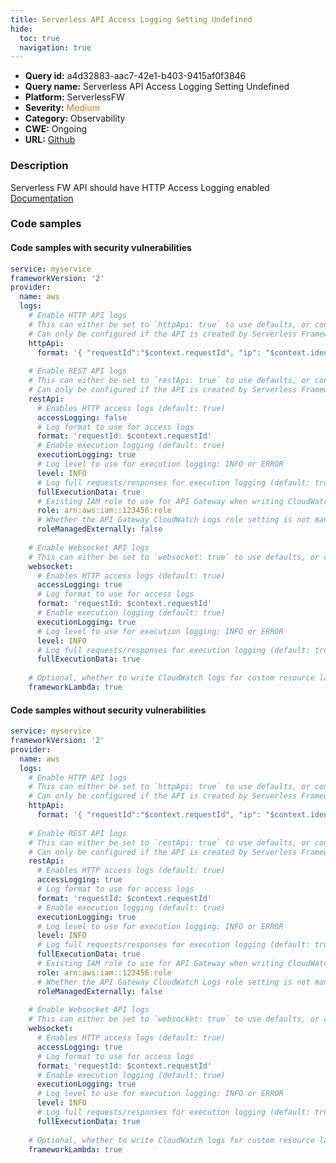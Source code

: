 ```yaml
---
title: Serverless API Access Logging Setting Undefined
hide:
  toc: true
  navigation: true
---
```


<style>
  .highlight .hll {
    background-color: #ff171742;
  }
  .md-content {
    max-width: 1100px;
    margin: 0 auto;
  }
</style>

-   **Query id:** a4d32883-aac7-42e1-b403-9415af0f3846
-   **Query name:** Serverless API Access Logging Setting Undefined
-   **Platform:** ServerlessFW
-   **Severity:** <span style="color:#ff7213">Medium</span>
-   **Category:** Observability
-   **CWE:** Ongoing
-   **URL:** [Github](https://github.com/Checkmarx/kics/tree/master/assets/queries/serverlessFW/serverless_api_access_logging_setting_undefined)

### Description
Serverless FW API should have HTTP Access Logging enabled<br>
[Documentation](https://www.serverless.com/framework/docs/providers/aws/guide/serverless.yml#logs)

### Code samples
#### Code samples with security vulnerabilities
```yml title="Positive test num. 1 - yml file" hl_lines="17"
service: myservice
frameworkVersion: '2'
provider:
  name: aws
  logs:
    # Enable HTTP API logs
    # This can either be set to `httpApi: true` to use defaults, or configured via subproperties
    # Can only be configured if the API is created by Serverless Framework
    httpApi:
      format: '{ "requestId":"$context.requestId", "ip": "$context.identity.sourceIp", "requestTime":"$context.requestTime", "httpMethod":"$context.httpMethod","routeKey":"$context.routeKey", "status":"$context.status","protocol":"$context.protocol", "responseLength":"$context.responseLength" }'
 
    # Enable REST API logs
    # This can either be set to `restApi: true` to use defaults, or configured via subproperties
    # Can only be configured if the API is created by Serverless Framework
    restApi:
      # Enables HTTP access logs (default: true)
      accessLogging: false
      # Log format to use for access logs
      format: 'requestId: $context.requestId'
      # Enable execution logging (default: true)
      executionLogging: true
      # Log level to use for execution logging: INFO or ERROR
      level: INFO
      # Log full requests/responses for execution logging (default: true)
      fullExecutionData: true
      # Existing IAM role to use for API Gateway when writing CloudWatch Logs (default: automatically created)
      role: arn:aws:iam::123456:role
      # Whether the API Gateway CloudWatch Logs role setting is not managed by Serverless (default: false)
      roleManagedExternally: false
 
    # Enable Websocket API logs
    # This can either be set to `websocket: true` to use defaults, or configured via subproperties.
    websocket:
      # Enables HTTP access logs (default: true)
      accessLogging: true
      # Log format to use for access logs
      format: 'requestId: $context.requestId'
      # Enable execution logging (default: true)
      executionLogging: true
      # Log level to use for execution logging: INFO or ERROR
      level: INFO
      # Log full requests/responses for execution logging (default: true)
      fullExecutionData: true
 
    # Optional, whether to write CloudWatch logs for custom resource lambdas as added by the framework
    frameworkLambda: true 

```


#### Code samples without security vulnerabilities
```yml title="Negative test num. 1 - yml file"
service: myservice
frameworkVersion: '2'
provider:
  name: aws
  logs:
    # Enable HTTP API logs
    # This can either be set to `httpApi: true` to use defaults, or configured via subproperties
    # Can only be configured if the API is created by Serverless Framework
    httpApi:
      format: '{ "requestId":"$context.requestId", "ip": "$context.identity.sourceIp", "requestTime":"$context.requestTime", "httpMethod":"$context.httpMethod","routeKey":"$context.routeKey", "status":"$context.status","protocol":"$context.protocol", "responseLength":"$context.responseLength" }'
 
    # Enable REST API logs
    # This can either be set to `restApi: true` to use defaults, or configured via subproperties
    # Can only be configured if the API is created by Serverless Framework
    restApi:
      # Enables HTTP access logs (default: true)
      accessLogging: true
      # Log format to use for access logs
      format: 'requestId: $context.requestId'
      # Enable execution logging (default: true)
      executionLogging: true
      # Log level to use for execution logging: INFO or ERROR
      level: INFO
      # Log full requests/responses for execution logging (default: true)
      fullExecutionData: true
      # Existing IAM role to use for API Gateway when writing CloudWatch Logs (default: automatically created)
      role: arn:aws:iam::123456:role
      # Whether the API Gateway CloudWatch Logs role setting is not managed by Serverless (default: false)
      roleManagedExternally: false
 
    # Enable Websocket API logs
    # This can either be set to `websocket: true` to use defaults, or configured via subproperties.
    websocket:
      # Enables HTTP access logs (default: true)
      accessLogging: true
      # Log format to use for access logs
      format: 'requestId: $context.requestId'
      # Enable execution logging (default: true)
      executionLogging: true
      # Log level to use for execution logging: INFO or ERROR
      level: INFO
      # Log full requests/responses for execution logging (default: true)
      fullExecutionData: true
 
    # Optional, whether to write CloudWatch logs for custom resource lambdas as added by the framework
    frameworkLambda: true 

```

